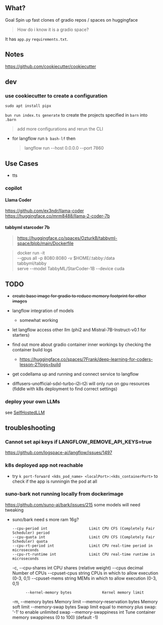 ## What?

Goal Spin up fast clones of gradio repos / spaces on huggingface

> How do i know it is a gradio space?

It has `app.py` `requirements.txt`.

## Notes

https://github.com/cookiecutter/cookiecutter

## dev

### use cookiecutter to create a configuration

`sudo apt install pipx`

`bun run index.ts generate` to create the projects specified in `barn` into `.barn`

> add more configurations and rerun the CLI

- for langflow run `b bash-lf` then
  > langflow run --host 0.0.0.0 --port 7860

## Use Cases

- tts

### copilot

#### Llama Coder

https://github.com/ex3ndr/llama-coder
https://huggingface.co/mrm8488/llama-2-coder-7b

#### tabbyml starcoder 7b

> https://huggingface.co/spaces/OzturkB/tabbyml-space/blob/main/Dockerfile

> docker run -it \
>  --gpus all -p 8080:8080 -v $HOME/.tabby:/data \
>  tabbyml/tabby \
>  serve --model TabbyML/StarCoder-1B --device cuda

## TODO

- <del>create base image for gradio to reduce memory footprint for other images</del>

- langflow integration of models
  - somewhat working
- let langflow access other llm (phi2 and Mistral-7B-Instruct-v0.1 for starters)
- find out more about gradio container inner workings by checking the container build logs
  - https://huggingface.co/spaces/7Frank/deep-learning-for-coders-lesson-2?logs=build
- get codellama up and running and connect service to langflow
- diffusers-unofficial-sdxl-turbo-i2i-t2i will only run on gpu resources (fiddle with k8s deployment to find correct settings)

### deploy your own LLMs

see [SelfHostedLLM](./docs/SelfHostedLLM.md)

## troubleshooting

### Cannot set api keys if LANGFLOW_REMOVE_API_KEYS=true

https://github.com/logspace-ai/langflow/issues/1497

### k8s deployed app not reachable

- try `k port-forward <k8s_pod_name> <localPort>:<k8s_containerPort>` to check if the app is runningin the pod at all

### suno-bark not running locally from dockerimage

https://github.com/suno-ai/bark/issues/215
some models will need tweaking

- suno/bark need s more ram 16g?

      --cpu-period int                   Limit CPU CFS (Completely Fair Scheduler) period
      --cpu-quota int                    Limit CPU CFS (Completely Fair Scheduler) quota
      --cpu-rt-period int                Limit CPU real-time period in microseconds
      --cpu-rt-runtime int               Limit CPU real-time runtime in microseconds

  -c, --cpu-shares int CPU shares (relative weight)
  --cpus decimal Number of CPUs
  --cpuset-cpus string CPUs in which to allow execution (0-3, 0,1)
  --cpuset-mems string MEMs in which to allow execution (0-3, 0,1)

            --kernel-memory bytes              Kernel memory limit

  -m, --memory bytes Memory limit
  --memory-reservation bytes Memory soft limit
  --memory-swap bytes Swap limit equal to memory plus swap: '-1' to enable unlimited swap
  --memory-swappiness int Tune container memory swappiness (0 to 100) (default -1)

```

```
